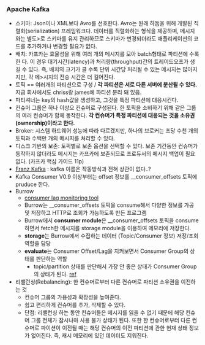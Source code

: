 ### Apache Kafka
- 스키마: Json이나 XML보다 Avro를 선호한다. Avro는 원래 하둡을 위해 개발된 직렬화(serialization) 프레임워크다. 데이터를 직렬화하는 형식을 제공하며, 메시지와는 별도>로 스키마를 유지 관리하므로 스키마가 변경되더라도 애플리케이션의 코드를 추가하거나
 변경할 필요가 없다.
- 배치: 카프카는 효율성을 위해 여러 개의 메시지를 모아 batch형태로 파티션에 수록한
다. 이 경우 대기시간(latency)과 처리량(throughput)간의 트레이드오프가 생길 수 있다. 즉, 배치의 크기가 클 수록 단위 시간당 처리될 수 있는 메시지는 많아지지만, 각 메>시지의 전송 시간은 더 길어진다.
- 토픽 == 여러개의 파티션으로 구성 / <b>각 파티션은 서로 다른 서버에 분산될 수 있다.</b> 지금 회사에서도 chriss랑 james에 파티션 분리 돼 있음.
- 파티셔너는 key의 hash값을 생성하고, 그것을 특정 파티션에 대응시킨다.
- 컨슈머 그룹은 하나 이상으 컨슈머로 구성된다. 한 토픽을 소비하기 위해 같은 그룹의 여러 컨슈머가 함께 동작한다. <b>각 컨슈머가 특정 파티션에 대응되는 것을 소유권(ownership)이라고 한다.</b>
- Broker: 시스템 하드웨어 성능에 따라 다르겠지만, 하나의 브로커는 초당 수천 개의 토픽과 수백만 개의 메시지를 처리할 수 있다.
- 디스크 기반의 보존: 토픽별로 보존 옵션을 선택할 수 있다. 보존 기간동안 컨슈머가 동작하지 않더라도 메시지는 카프카에 보존되므로 프로듀서의 메시지 백업이 필요 없다. (카프카 핵심 가이드 11p)
- [Franz Kafka](https://ko.wikipedia.org/wiki/%ED%94%84%EB%9E%80%EC%B8%A0_%EC%B9%B4%ED%94%84%EC%B9%B4) : kafka 이름은 작동방식과 전혀 상관이 없다..?
- Kafka Consumer V0.9 이상부터는 offset 정보를 __consumer_offsets 토픽에 pruduce 한다.
- Burrow
  - [consumer lag monitoring tool](https://blog.voidmainvoid.net/243)
  - Burrow는 __consumer_offsets 토픽을 consume해서 다양한 정보를 가공 및 저장하고 HTTP로 조회가 가능하도록 만든 프로그램
  - Burrow에서 <b>consumer module</b>은 __consumer_offsets 토픽을 consume하면서 fetch한 메시지를 storage module을 이용하여 메모리에 저장한다.
  - <b>storage</b>는 Burrow에서 수집하는 데이터 (Topic/Consumer 정보) 저장/조회 역할을 담당
  - <b>evaluate</b>는 Consumer Offset/Lag을 지켜보면서 Consumer Group의 상태를 판단하는 역할 
    - topic/partition 상태를 판단해서 가장 안 좋은 상태가 Consumer Group의 상태가 된다. [ref](https://dol9.tistory.com/273?category=699081)
- 리밸런싱(Rebalancing): 한 컨슈머로부터 다른 컨슈머로 파티션 소유권을 이전하는 것
  - 컨슈머 그룹의 가용성과 확장성을 높여준다. 
  - 쉽고 편리하게 컨슈머를 추가, 삭제할 수 있다.
  - 단점: 리밸런싱 하는 동안 컨슈머들은 메시지를 읽을 수 없기 때문에 해당 컨슈머 그룹 전체가 잠시나마 사용 불가 상태가 된다. 또한 한 컨슈머로부터 다른 컨슈머로 파이션이 이전될 때는 해당 컨슈머의 이전 파티션에 관한 현재 상태 정보가 없어진다. 즉, 캐시 메모리에 있던 데이터도 지워진다. 
